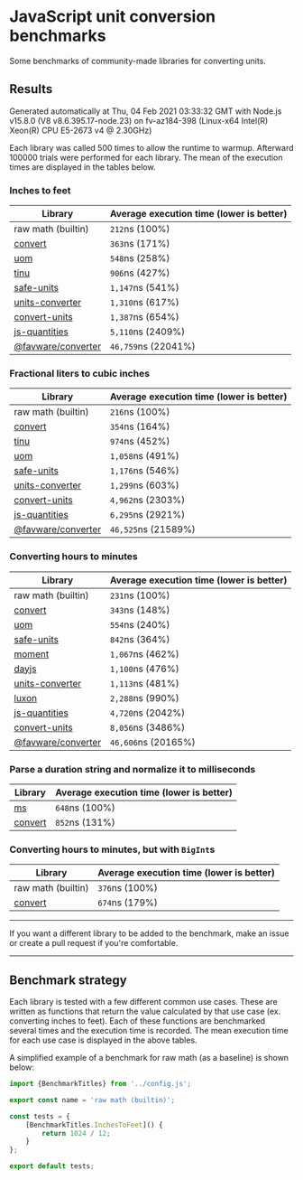 # JavaScript unit conversion benchmarks

Some benchmarks of community-made libraries for converting units.

## Results

<!-- beginblock(results) -->

Generated automatically at Thu, 04 Feb 2021 03:33:32 GMT with Node.js v15.8.0 (V8 v8.6.395.17-node.23) on fv-az184-398 (Linux-x64 Intel(R) Xeon(R) CPU E5-2673 v4 @ 2.30GHz)

Each library was called 500 times to allow the runtime to warmup.
Afterward 100000 trials were performed for each library.
The mean of the execution times are displayed in the tables below.

### Inches to feet

| Library                                                            | Average execution time (lower is better) |
| ------------------------------------------------------------------ | ---------------------------------------- |
| raw math (builtin)                                                 | `212`ns (100%)                           |
| [convert](https://npmjs.com/package/convert)                       | `363`ns (171%)                           |
| [uom](https://npmjs.com/package/uom)                               | `548`ns (258%)                           |
| [tinu](https://npmjs.com/package/tinu)                             | `906`ns (427%)                           |
| [safe-units](https://npmjs.com/package/safe-units)                 | `1,147`ns (541%)                         |
| [units-converter](https://npmjs.com/package/units-converter)       | `1,310`ns (617%)                         |
| [convert-units](https://npmjs.com/package/convert-units)           | `1,387`ns (654%)                         |
| [js-quantities](https://npmjs.com/package/js-quantities)           | `5,110`ns (2409%)                        |
| [@favware/converter](https://npmjs.com/package/@favware/converter) | `46,759`ns (22041%)                      |

### Fractional liters to cubic inches

| Library                                                            | Average execution time (lower is better) |
| ------------------------------------------------------------------ | ---------------------------------------- |
| raw math (builtin)                                                 | `216`ns (100%)                           |
| [convert](https://npmjs.com/package/convert)                       | `354`ns (164%)                           |
| [tinu](https://npmjs.com/package/tinu)                             | `974`ns (452%)                           |
| [uom](https://npmjs.com/package/uom)                               | `1,058`ns (491%)                         |
| [safe-units](https://npmjs.com/package/safe-units)                 | `1,176`ns (546%)                         |
| [units-converter](https://npmjs.com/package/units-converter)       | `1,299`ns (603%)                         |
| [convert-units](https://npmjs.com/package/convert-units)           | `4,962`ns (2303%)                        |
| [js-quantities](https://npmjs.com/package/js-quantities)           | `6,295`ns (2921%)                        |
| [@favware/converter](https://npmjs.com/package/@favware/converter) | `46,525`ns (21589%)                      |

### Converting hours to minutes

| Library                                                            | Average execution time (lower is better) |
| ------------------------------------------------------------------ | ---------------------------------------- |
| raw math (builtin)                                                 | `231`ns (100%)                           |
| [convert](https://npmjs.com/package/convert)                       | `343`ns (148%)                           |
| [uom](https://npmjs.com/package/uom)                               | `554`ns (240%)                           |
| [safe-units](https://npmjs.com/package/safe-units)                 | `842`ns (364%)                           |
| [moment](https://npmjs.com/package/moment)                         | `1,067`ns (462%)                         |
| [dayjs](https://npmjs.com/package/dayjs)                           | `1,100`ns (476%)                         |
| [units-converter](https://npmjs.com/package/units-converter)       | `1,113`ns (481%)                         |
| [luxon](https://npmjs.com/package/luxon)                           | `2,288`ns (990%)                         |
| [js-quantities](https://npmjs.com/package/js-quantities)           | `4,720`ns (2042%)                        |
| [convert-units](https://npmjs.com/package/convert-units)           | `8,056`ns (3486%)                        |
| [@favware/converter](https://npmjs.com/package/@favware/converter) | `46,606`ns (20165%)                      |

### Parse a duration string and normalize it to milliseconds

| Library                                      | Average execution time (lower is better) |
| -------------------------------------------- | ---------------------------------------- |
| [ms](https://npmjs.com/package/ms)           | `648`ns (100%)                           |
| [convert](https://npmjs.com/package/convert) | `852`ns (131%)                           |

### Converting hours to minutes, but with `BigInt`s

| Library                                      | Average execution time (lower is better) |
| -------------------------------------------- | ---------------------------------------- |
| raw math (builtin)                           | `376`ns (100%)                           |
| [convert](https://npmjs.com/package/convert) | `674`ns (179%)                           |

<!-- endblock(results) -->

---

If you want a different library to be added to the benchmark, make an issue or create a pull request if you're comfortable.

---

## Benchmark strategy

Each library is tested with a few different common use cases.
These are written as functions that return the value calculated by that use case (ex. converting inches to feet).
Each of these functions are benchmarked several times and the execution time is recorded.
The mean execution time for each use case is displayed in the above tables.

A simplified example of a benchmark for raw math (as a baseline) is shown below:

```js
import {BenchmarkTitles} from '../config.js';

export const name = 'raw math (builtin)';

const tests = {
	[BenchmarkTitles.InchesToFeet]() {
		return 1024 / 12;
	}
};

export default tests;
```
